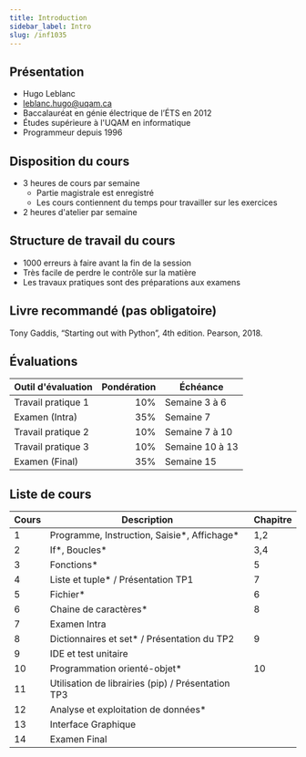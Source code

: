 ```yaml
---
title: Introduction
sidebar_label: Intro
slug: /inf1035
---
```


## Présentation 
- Hugo Leblanc
- leblanc.hugo@uqam.ca
- Baccalauréat en génie électrique de l’ÉTS en 2012
- Études supérieure à l'UQAM en informatique
- Programmeur depuis 1996

## Disposition du cours
* 3 heures de cours par semaine
  * Partie magistrale est enregistré
  * Les cours contiennent du temps pour travailler sur les exercices
* 2 heures d'atelier par semaine

## Structure de travail du cours
- 1000 erreurs à faire avant la fin de la session
- Très facile de perdre le contrôle sur la matière
- Les travaux pratiques sont des préparations aux examens

## Livre recommandé (pas obligatoire)
Tony Gaddis, “Starting out with Python”, 4th edition. Pearson, 2018.

## Évaluations

Outil d'évaluation | Pondération | Échéance
------------------ | ----------: | --------
Travail pratique 1 |         10% | Semaine 3 à 6
Examen (Intra)     |         35% | Semaine 7
Travail pratique 2 |         10% | Semaine 7 à 10
Travail pratique 3 |         10% | Semaine 10 à 13
Examen (Final)     |         35% | Semaine 15

## Liste de cours

| Cours | Description                                                         | Chapitre |
|-------|---------------------------------------------------------------------|----------|
| 1     | Programme, Instruction, Saisie\*, Affichage\*                       | 1,2      |
| 2     | If\*, Boucles\*                                                     | 3,4      |
| 3     | Fonctions*                                                          | 5        |
| 4     | Liste et tuple* / Présentation TP1                                  | 7        |
| 5     | Fichier*                                                            | 6        |
| 6     | Chaine de caractères*                                               | 8        |
| 7     | Examen Intra                                                        |          |
| 8     | Dictionnaires et set* / Présentation du TP2                         | 9        |
| 9     | IDE et test unitaire                                                |          |
| 10    | Programmation orienté-objet*                                        | 10       |
| 11    | Utilisation de librairies (pip) / Présentation TP3                  |          |
| 12    | Analyse et exploitation de données*                                 |          |
| 13    | Interface Graphique                                                 |          |
| 14    | Examen Final                                                        |          |
